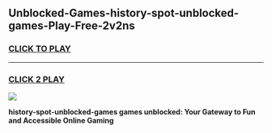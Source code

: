 
## Unblocked-Games-history-spot-unblocked-games-Play-Free-2v2ns
<h3>
<a href="https://premium76.site?title=history-spot-unblocked-games&ref=10A">CLICK TO PLAY</a></h3>
<hr>

<h3>
<a href="https://premium76.site?title=history-spot-unblocked-games&ref=10A">CLICK 2 PLAY</a>
  
</h3>

<a href="https://premium76.site?title=history-spot-unblocked-games&ref=10A"><img src="https://clearcache.store/games.png"></a>


**history-spot-unblocked-games games unblocked: Your Gateway to Fun and Accessible Online Gaming**
